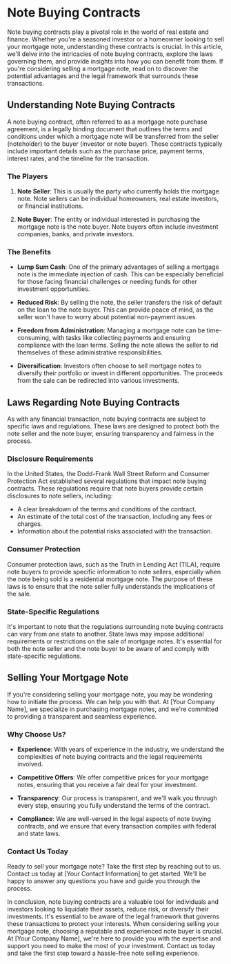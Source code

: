 # Note Buying Contracts

Note buying contracts play a pivotal role in the world of real estate and finance. Whether you're a seasoned investor or a homeowner looking to sell your mortgage note, understanding these contracts is crucial. In this article, we'll delve into the intricacies of note buying contracts, explore the laws governing them, and provide insights into how you can benefit from them. If you're considering selling a mortgage note, read on to discover the potential advantages and the legal framework that surrounds these transactions.

## Understanding Note Buying Contracts

A note buying contract, often referred to as a mortgage note purchase agreement, is a legally binding document that outlines the terms and conditions under which a mortgage note will be transferred from the seller (noteholder) to the buyer (investor or note buyer). These contracts typically include important details such as the purchase price, payment terms, interest rates, and the timeline for the transaction.

### The Players

1. **Note Seller**: This is usually the party who currently holds the mortgage note. Note sellers can be individual homeowners, real estate investors, or financial institutions.

2. **Note Buyer**: The entity or individual interested in purchasing the mortgage note is the note buyer. Note buyers often include investment companies, banks, and private investors.

### The Benefits

- **Lump Sum Cash**: One of the primary advantages of selling a mortgage note is the immediate injection of cash. This can be especially beneficial for those facing financial challenges or needing funds for other investment opportunities.

- **Reduced Risk**: By selling the note, the seller transfers the risk of default on the loan to the note buyer. This can provide peace of mind, as the seller won't have to worry about potential non-payment issues.

- **Freedom from Administration**: Managing a mortgage note can be time-consuming, with tasks like collecting payments and ensuring compliance with the loan terms. Selling the note allows the seller to rid themselves of these administrative responsibilities.

- **Diversification**: Investors often choose to sell mortgage notes to diversify their portfolio or invest in different opportunities. The proceeds from the sale can be redirected into various investments.

## Laws Regarding Note Buying Contracts

As with any financial transaction, note buying contracts are subject to specific laws and regulations. These laws are designed to protect both the note seller and the note buyer, ensuring transparency and fairness in the process.

### Disclosure Requirements

In the United States, the Dodd-Frank Wall Street Reform and Consumer Protection Act established several regulations that impact note buying contracts. These regulations require that note buyers provide certain disclosures to note sellers, including:

- A clear breakdown of the terms and conditions of the contract.
- An estimate of the total cost of the transaction, including any fees or charges.
- Information about the potential risks associated with the transaction.

### Consumer Protection

Consumer protection laws, such as the Truth in Lending Act (TILA), require note buyers to provide specific information to note sellers, especially when the note being sold is a residential mortgage note. The purpose of these laws is to ensure that the note seller fully understands the implications of the sale.

### State-Specific Regulations

It's important to note that the regulations surrounding note buying contracts can vary from one state to another. State laws may impose additional requirements or restrictions on the sale of mortgage notes. It's essential for both the note seller and the note buyer to be aware of and comply with state-specific regulations.

## Selling Your Mortgage Note

If you're considering selling your mortgage note, you may be wondering how to initiate the process. We can help you with that. At [Your Company Name], we specialize in purchasing mortgage notes, and we're committed to providing a transparent and seamless experience.

### Why Choose Us?

- **Experience**: With years of experience in the industry, we understand the complexities of note buying contracts and the legal requirements involved.

- **Competitive Offers**: We offer competitive prices for your mortgage notes, ensuring that you receive a fair deal for your investment.

- **Transparency**: Our process is transparent, and we'll walk you through every step, ensuring you fully understand the terms of the contract.

- **Compliance**: We are well-versed in the legal aspects of note buying contracts, and we ensure that every transaction complies with federal and state laws.

### Contact Us Today

Ready to sell your mortgage note? Take the first step by reaching out to us. Contact us today at [Your Contact Information] to get started. We'll be happy to answer any questions you have and guide you through the process.

In conclusion, note buying contracts are a valuable tool for individuals and investors looking to liquidate their assets, reduce risk, or diversify their investments. It's essential to be aware of the legal framework that governs these transactions to protect your interests. When considering selling your mortgage note, choosing a reputable and experienced note buyer is crucial. At [Your Company Name], we're here to provide you with the expertise and support you need to make the most of your investment. Contact us today and take the first step toward a hassle-free note selling experience.
